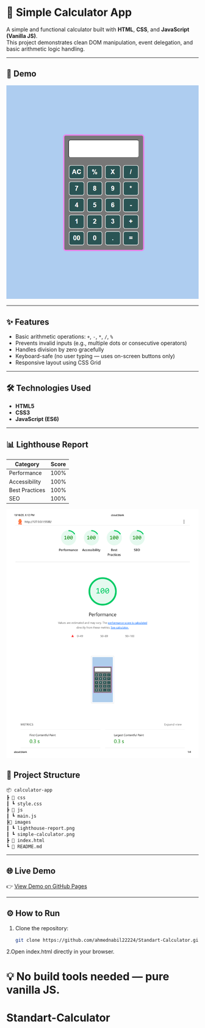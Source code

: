 # 🧮 Simple Calculator App

A simple and functional calculator built with **HTML**, **CSS**, and **JavaScript (Vanilla JS)**.  
This project demonstrates clean DOM manipulation, event delegation, and basic arithmetic logic handling.

---

## 🚀 Demo

![App Screenshot](./images/simple-calculator.png)

---

## ✨ Features

- Basic arithmetic operations: `+`, `-`, `*`, `/`, `%`
- Prevents invalid inputs (e.g., multiple dots or consecutive operators)
- Handles division by zero gracefully
- Keyboard-safe (no user typing — uses on-screen buttons only)
- Responsive layout using CSS Grid

---

## 🛠️ Technologies Used

- **HTML5**
- **CSS3**
- **JavaScript (ES6)**

---

## 📊 Lighthouse Report

| Category       | Score |
| -------------- | ----- |
| Performance    | 100%  |
| Accessibility  | 100%  |
| Best Practices | 100%  |
| SEO            | 100%  |

![Lighthouse Report](./images/lighthouse-report.png)

## 📁 Project Structure

```
📦 calculator-app
┣ 📂 css
┃ ┗ style.css
┣ 📂 js
┃ ┗ main.js
┣📂 images
┃ ┗ lighthouse-report.png
┃ ┗ simple-calculator.png
┣ 📜 index.html
┗ 📜 README.md
```

---

## 🌐 Live Demo

👉 [View Demo on GitHub Pages](https://github.com/ahmednabil22224/Standart-Calculator/)

---

## ⚙️ How to Run

1. Clone the repository:
   ```bash
   git clone https://github.com/ahmednabil22224/Standart-Calculator.git
   ```

2.Open index.html directly in your browser.

# 💡 No build tools needed — pure vanilla JS.

# Standart-Calculator
